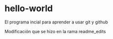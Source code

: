 # hello-world
 El programa incial para aprender a usar git y github


 Modificación que se hizo en la rama readme_edits
